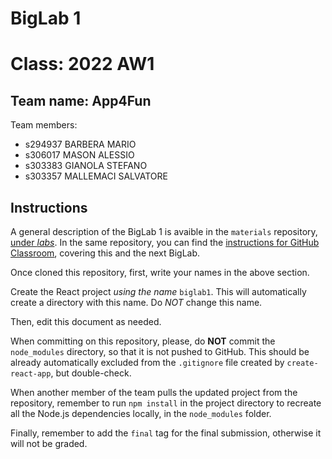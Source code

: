 # BigLab 1 
  
# Class: 2022 AW1

## Team name: App4Fun
Team members:
* s294937 BARBERA MARIO
* s306017 MASON ALESSIO
* s303383 GIANOLA STEFANO
* s303357 MALLEMACI SALVATORE

## Instructions

A general description of the BigLab 1 is avaible in the `materials` repository, [under _labs_](https://github.com/polito-WA1-AW1-2022/materials/tree/main/labs/BigLab1/BigLab1.pdf). In the same repository, you can find the [instructions for GitHub Classroom](https://github.com/polito-AW1-2021/materials/tree/main/labs/GH-Classroom-BigLab-Instructions.pdf), covering this and the next BigLab.

Once cloned this repository, first, write your names in the above section.

Create the React project *using the name* `biglab1`. This will automatically create a directory with this name. Do *NOT* change this name.

Then, edit this document as needed.

When committing on this repository, please, do **NOT** commit the `node_modules` directory, so that it is not pushed to GitHub.
This should be already automatically excluded from the `.gitignore` file created by `create-react-app`, but double-check.

When another member of the team pulls the updated project from the repository, remember to run `npm install` in the project directory to recreate all the Node.js dependencies locally, in the `node_modules` folder.

Finally, remember to add the `final` tag for the final submission, otherwise it will not be graded.
